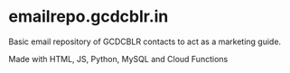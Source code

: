# emailrepo.gcdcblr.in
Basic email repository of GCDCBLR contacts to act as a marketing guide.

Made with HTML, JS, Python, MySQL and Cloud Functions
